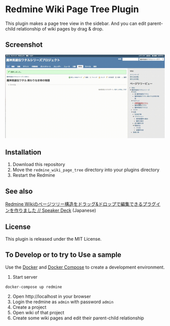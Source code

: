# Redmine Wiki Page Tree Plugin

This plugin makes a page tree view in the sidebar.
And you can edit parent-child relationship of wiki pages by drag & drop.

## Screenshot

![スクリーンショット](image/screenshot.gif)

## Installation

1. Download this repository
2. Move the `redmine_wiki_page_tree` directory into your plugins directory
3. Restart the Redmine

## See also
[Redmine Wikiのページツリー構造をドラッグ&ドロップで編集できるプラグインを作りました // Speaker Deck](https://speakerdeck.com/ledsun/redmine-wikifalsepeziturigou-zao-wodoratugu-and-dorotupudebian-ji-dekirupuraguinwozuo-rimasita) (Japanese)

## License
This plugin is released under the MIT License.

## To Develop or to try to Use a sample

Use the [Docker](https://www.docker.com/) and [Docker Compose](https://docs.docker.com/compose/) to create a development environment.

1. Start server
  ```
  docker-compose up redmine
  ```

2. Open http://localhost in your browser
3. Login the redmine as `admin` with password `admin`
4. Create a project
5. Open wiki of that project
6. Create some wiki pages and edit their parent-child relationship
